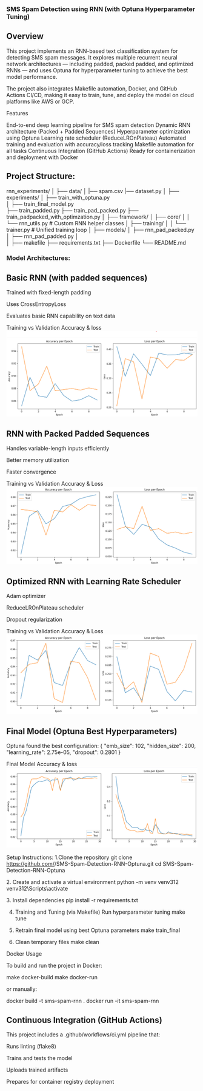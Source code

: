 ### SMS Spam Detection using RNN (with Optuna Hyperparameter Tuning)

## Overview

This project implements an RNN-based text classification system for detecting SMS spam messages.
It explores multiple recurrent neural network architectures — including padded, packed padded, and optimized RNNs — and uses Optuna for hyperparameter tuning to achieve the best model performance.

The project also integrates Makefile automation, Docker, and GitHub Actions CI/CD, making it easy to train, tune, and deploy the model on cloud platforms like AWS or GCP.

Features

 End-to-end deep learning pipeline for SMS spam detection
 Dynamic RNN architecture (Packed + Padded Sequences)
 Hyperparameter optimization using Optuna
 Learning rate scheduler (ReduceLROnPlateau)
 Automated training and evaluation with accuracy/loss tracking
 Makefile automation for all tasks
 Continuous Integration (GitHub Actions)
 Ready for containerization and deployment with Docker

 ## Project Structure:

 rnn_experiments/
│
├── data/
│   |── spam.csv
    |── dataset.py
│
├── experiments/
│   ├── train_with_optuna.py     
│   ├── train_final_model.py    
    ├── train_padded.py 
    ├── train_pad_packed.py 
    ├── train_padpacked_with_optimzation.py
│
├── framework/
│   ├── core/
│   │   └── rnn_utils.py          # Custom RNN helper classes
│   ├── training/
│   │   └── trainer.py            # Unified training loop
│
├── models/
│   ├── rnn_pad_packed.py
│   ├── rnn_pad_padded.py
│   
│
├── makefile
├── requirements.txt
├── Dockerfile
└── README.md

### Model Architectures:

##  Basic RNN (with padded sequences)

Trained with fixed-length padding

Uses CrossEntropyLoss

Evaluates basic RNN capability on text data

 Training vs Validation Accuracy & loss 
![alt text](image.png) 


## RNN with Packed Padded Sequences

Handles variable-length inputs efficiently

Better memory utilization

Faster convergence

 Training vs Validation Accuracy & Loss
![alt text](image-1.png)

 ## Optimized RNN with Learning Rate Scheduler

Adam optimizer

ReduceLROnPlateau scheduler

Dropout regularization

 Training vs Validation Accuracy & Loss
![alt text](image-2.png)

 ## Final Model (Optuna Best Hyperparameters)

 Optuna found the best configuration:
 {
  "emb_size": 102,
  "hidden_size": 200,
  "learning_rate": 2.75e-05,
  "dropout": 0.2801
}

Final Model Accuracy & loss 
![alt text](image-3.png)

Setup Instructions: 
1.Clone the repository
git clone https://github.com/<your-username>/SMS-Spam-Detection-RNN-Optuna.git
cd SMS-Spam-Detection-RNN-Optuna

2️. Create and activate a virtual environment
python -m venv venv312
venv312\Scripts\activate

3️. Install dependencies
pip install -r requirements.txt

4. Training and Tuning (via Makefile)
Run hyperparameter tuning
make tune

5. Retrain final model using best Optuna parameters
make train_final

6. Clean temporary files
make clean


Docker Usage

To build and run the project in Docker:

make docker-build
make docker-run


or manually:

docker build -t sms-spam-rnn .
docker run -it sms-spam-rnn


## Continuous Integration (GitHub Actions)

This project includes a .github/workflows/ci.yml pipeline that:

Runs linting (flake8)

Trains and tests the model

Uploads trained artifacts

Prepares for container registry deployment